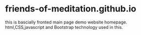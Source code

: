 # friends-of-meditation.github.io

this is bascially fronted main page demo website homepage.
html,CSS,javascript and Bootstrap technology used in this.
